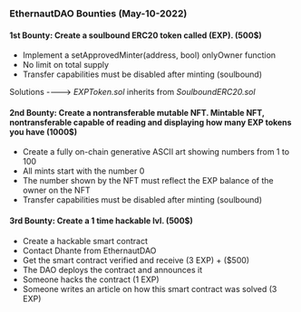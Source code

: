 ### EthernautDAO Bounties (May-10-2022)

#### 1st Bounty: Create a soulbound ERC20 token called (EXP). (500$)

- Implement a setApprovedMinter(address, bool) onlyOwner function 
- No limit on total supply
- Transfer capabilities must be disabled after minting (soulbound)

Solutions ----> *EXPToken.sol* inherits from *SoulboundERC20.sol*

#### 2nd Bounty: Create a nontransferable mutable NFT. Mintable NFT, nontransferable capable of reading and displaying how many EXP tokens you have (1000$)

- Create a fully on-chain generative ASCII art showing numbers from 1 to 100
- All mints start with the number 0
- The number shown by the NFT must reflect the EXP balance of the owner on the NFT
- Transfer capabilities must be disabled after minting (soulbound)

#### 3rd Bounty: Create a 1 time hackable lvl. (500$)

- Create a hackable smart contract
- Contact Dhante from EthernautDAO
- Get the smart contract verified and receive (3 EXP) + ($500)
- The DAO deploys the contract and announces it
- Someone hacks the contract (1 EXP)
- Someone writes an article on how this smart contract was solved (3 EXP)
